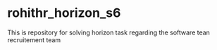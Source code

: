 # rohithr_horizon_s6
This is repository for solving horizon task regarding the software tean recruitement team
